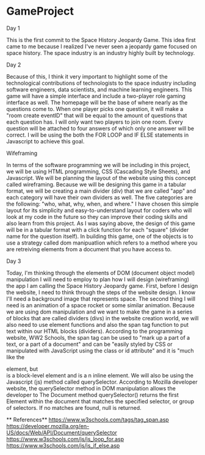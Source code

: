 # GameProject

Day 1

This is the first commit to the Space History Jeopardy Game. This idea first came to me because I realized I've never seen a jeopardy game focused on space history. The space industry is an industry highly built by technology.

Day 2 

Because of this, I think it very important to highlight some of the technological contributions of technologists to the space industry including software engineers, data scientists, and machine learning engineers. This game will have a simple interface and include a two-player role gaming interface as well. The homepage will be the base of where nearly as the questions come to. When one player picks one question, it will make a "room create eventID" that will be equal to the amount of questions that each question has. I will only want two players to join one room. Every question will be attached to four answers of which only one answer will be correct. I will be using the both the FOR LOOP and IF ELSE statements in Javascript to achieve this goal. 

Wifeframing

In terms of the software programming we will be including in this project, we will be using HTML programming, CSS (Cascading Style Sheets), and Javascript. We will be planning the layout of the website using this concept called wireframing. Because we will be designing this game in a tabular format, we will be creating a main divider (div) that we are called "app" and each category will have their own dividers as well. The five categories are the following: "who, what, why, when, and where." I have chosen this simple layout for its simplicity and easy-to-understand layout for coders who will look at my code in the future so they can improve their coding skills and also learn from this project. As I was saying above, the design of this game will be in a tabular format with a click function for each "square" (divider name for the question itself). In building this game, one of the objects is to use a strategy called dom manipuatlion which refers to a method where you are retreiving elements from a document that you have access to. 

Day 3 

Today, I'm thinking through the elements of DOM (document object model) manipulation I will need to employ to plan how I will design (wireframing) the app I am calling the Space History Jeopardy game. First, before I design the website, I need to think through the steps of the website design. I know I'll need a background image that represents space. The second thing I will need is an animation of a space rocket or some similar animation. Because we are using dom manipulation and we want to make the game in a series of blocks that are called dividers (divs) in the website creation world, we will also need to use element functions and also the span tag function to put text within our HTML blocks (dividers). According to the programming website, WW2 Schools, the span tag can be used to  "mark up a part of a text, or a part of a document" and can be "easily styled by CSS or manipulated with JavaScript using the class or id attribute" and it is "much like the <div> element, but <div> is a block-level element and <span> is a n inline element. We will also be using the Javascript (js) method called querySelector. According to Mozilla developer website, the querySelector method in DOM manipulation allows the developer to The Document method querySelector() returns the first Element within the document that matches the specified selector, or group of selectors. If no matches are found, null is returned.
  
**  References**
  https://www.w3schools.com/tags/tag_span.asp
  https://developer.mozilla.org/en-US/docs/Web/API/Document/querySelector
  https://www.w3schools.com/js/js_loop_for.asp
  https://www.w3schools.com/js/js_if_else.asp
